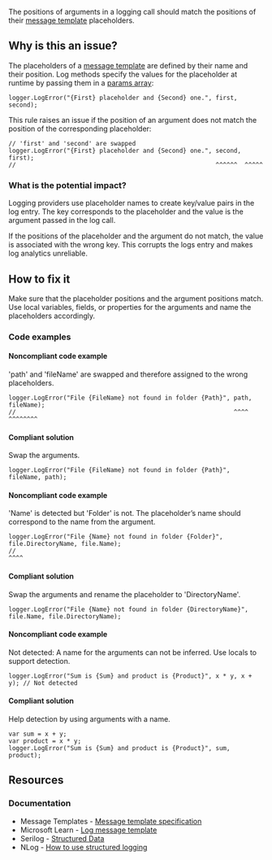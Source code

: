 The positions of arguments in a logging call should match the positions of their [message template](https://messagetemplates.org)
placeholders.

## Why is this an issue?

The placeholders of a [message template](https://messagetemplates.org) are defined by their name and their position. Log methods specify
the values for the placeholder at runtime by passing them in a [params array](https://learn.microsoft.com/en-us/dotnet/csharp/language-reference/keywords/params):

    logger.LogError("{First} placeholder and {Second} one.", first, second);

This rule raises an issue if the position of an argument does not match the position of the corresponding placeholder:

    // 'first' and 'second' are swapped
    logger.LogError("{First} placeholder and {Second} one.", second, first);
    //                                                       ^^^^^^  ^^^^^

### What is the potential impact?

Logging providers use placeholder names to create key/value pairs in the log entry. The key corresponds to the placeholder and the value is the
argument passed in the log call.

If the positions of the placeholder and the argument do not match, the value is associated with the wrong key. This corrupts the logs entry and
makes log analytics unreliable.

## How to fix it

Make sure that the placeholder positions and the argument positions match. Use local variables, fields, or properties for the arguments and name
the placeholders accordingly.

### Code examples

#### Noncompliant code example

'path' and 'fileName' are swapped and therefore assigned to the wrong placeholders.

    logger.LogError("File {FileName} not found in folder {Path}", path, fileName);
    //                                                            ^^^^  ^^^^^^^^

#### Compliant solution

Swap the arguments.

    logger.LogError("File {FileName} not found in folder {Path}", fileName, path);

#### Noncompliant code example

'Name' is detected but 'Folder' is not. The placeholder’s name should correspond to the name from the argument.

    logger.LogError("File {Name} not found in folder {Folder}", file.DirectoryName, file.Name);
    //                                                                                   ^^^^

#### Compliant solution

Swap the arguments and rename the placeholder to 'DirectoryName'.

    logger.LogError("File {Name} not found in folder {DirectoryName}", file.Name, file.DirectoryName);

#### Noncompliant code example

Not detected: A name for the arguments can not be inferred. Use locals to support detection.

    logger.LogError("Sum is {Sum} and product is {Product}", x * y, x + y); // Not detected

#### Compliant solution

Help detection by using arguments with a name.

    var sum = x + y;
    var product = x * y;
    logger.LogError("Sum is {Sum} and product is {Product}", sum, product);

## Resources

### Documentation

- Message Templates - [Message template specification](https://messagetemplates.org)
- Microsoft Learn - [Log message
  template](https://learn.microsoft.com/en-us/dotnet/core/extensions/logging?tabs=command-line#log-message-template)
- Serilog - [Structured Data](https://github.com/serilog/serilog/wiki/Structured-Data)
- NLog - [How to use structured logging](https://github.com/NLog/NLog/wiki/How-to-use-structured-logging)